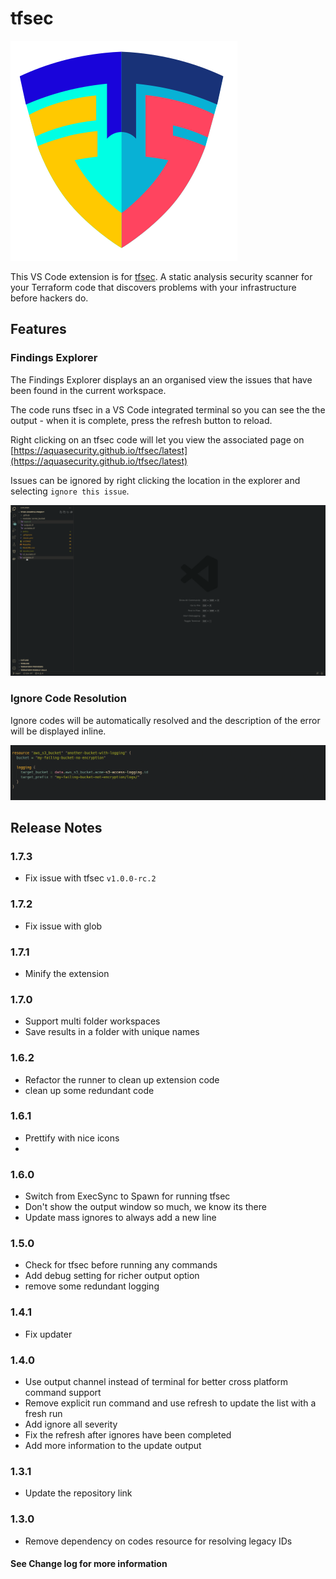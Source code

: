 # tfsec

![tfsec](tfsec.png)

This VS Code extension is for [tfsec](https://aquasecurity.github.io/tfsec/latest). A static analysis security scanner for your Terraform code that discovers problems with your infrastructure before hackers do.

## Features

### Findings Explorer
The Findings Explorer displays an an organised view the issues that have been found in the current workspace. 

The code runs tfsec in a VS Code integrated terminal so you can see the the output - when it is complete, press the refresh button to reload.

Right clicking on an tfsec code will let you view the associated page on [https://aquasecurity.github.io/tfsec/latest](https://aquasecurity.github.io/tfsec/latest)

Issues can be ignored by right clicking the location in the explorer and selecting `ignore this issue`.

![tfsec explorer](tfsec-explorer-usage.gif)
### Ignore Code Resolution

Ignore codes will be automatically resolved and the description of the error will be displayed inline.

![ignoredesc](ignoredesc.gif)

## Release Notes

### 1.7.3
- Fix issue with tfsec `v1.0.0-rc.2`

### 1.7.2
- Fix issue with glob
 
### 1.7.1
- Minify the extension

### 1.7.0
- Support multi folder workspaces
- Save results in a folder with unique names

### 1.6.2
- Refactor the runner to clean up extension code
- clean up some redundant code

### 1.6.1
- Prettify with nice icons
- 
### 1.6.0
- Switch from ExecSync to Spawn for running tfsec
- Don't show the output window so much, we know its there
- Update mass ignores to always add a new line

### 1.5.0
- Check for tfsec before running any commands
- Add debug setting for richer output option
- remove some redundant logging

### 1.4.1
- Fix updater 

### 1.4.0
- Use output channel instead of terminal for better cross platform command support
- Remove explicit run command and use refresh to update the list with a fresh run
- Add ignore all severity
- Fix the refresh after ignores have been completed
- Add more information to the update output 

### 1.3.1
- Update the repository link

### 1.3.0
- Remove dependency on codes resource for resolving legacy IDs

#### See Change log for more information